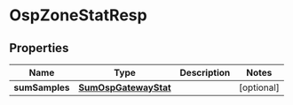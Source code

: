 # OspZoneStatResp

## Properties
Name | Type | Description | Notes
------------ | ------------- | ------------- | -------------
**sumSamples** | [**SumOspGatewayStat**](SumOspGatewayStat.md) |  |  [optional]
